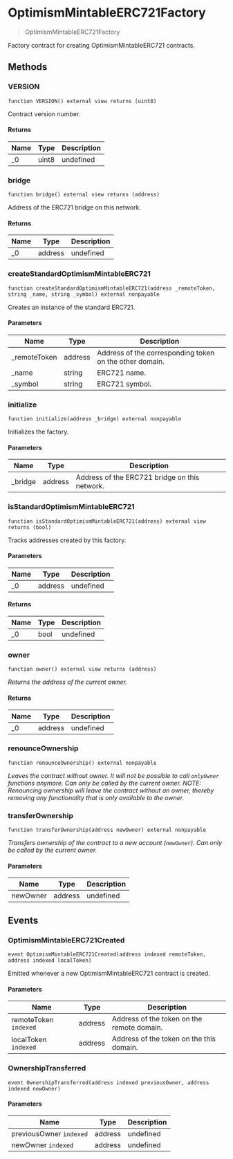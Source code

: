 # OptimismMintableERC721Factory



> OptimismMintableERC721Factory

Factory contract for creating OptimismMintableERC721 contracts.



## Methods

### VERSION

```solidity
function VERSION() external view returns (uint8)
```

Contract version number.




#### Returns

| Name | Type | Description |
|---|---|---|
| _0 | uint8 | undefined

### bridge

```solidity
function bridge() external view returns (address)
```

Address of the ERC721 bridge on this network.




#### Returns

| Name | Type | Description |
|---|---|---|
| _0 | address | undefined

### createStandardOptimismMintableERC721

```solidity
function createStandardOptimismMintableERC721(address _remoteToken, string _name, string _symbol) external nonpayable
```

Creates an instance of the standard ERC721.



#### Parameters

| Name | Type | Description |
|---|---|---|
| _remoteToken | address | Address of the corresponding token on the other domain.
| _name | string | ERC721 name.
| _symbol | string | ERC721 symbol.

### initialize

```solidity
function initialize(address _bridge) external nonpayable
```

Initializes the factory.



#### Parameters

| Name | Type | Description |
|---|---|---|
| _bridge | address | Address of the ERC721 bridge on this network.

### isStandardOptimismMintableERC721

```solidity
function isStandardOptimismMintableERC721(address) external view returns (bool)
```

Tracks addresses created by this factory.



#### Parameters

| Name | Type | Description |
|---|---|---|
| _0 | address | undefined

#### Returns

| Name | Type | Description |
|---|---|---|
| _0 | bool | undefined

### owner

```solidity
function owner() external view returns (address)
```



*Returns the address of the current owner.*


#### Returns

| Name | Type | Description |
|---|---|---|
| _0 | address | undefined

### renounceOwnership

```solidity
function renounceOwnership() external nonpayable
```



*Leaves the contract without owner. It will not be possible to call `onlyOwner` functions anymore. Can only be called by the current owner. NOTE: Renouncing ownership will leave the contract without an owner, thereby removing any functionality that is only available to the owner.*


### transferOwnership

```solidity
function transferOwnership(address newOwner) external nonpayable
```



*Transfers ownership of the contract to a new account (`newOwner`). Can only be called by the current owner.*

#### Parameters

| Name | Type | Description |
|---|---|---|
| newOwner | address | undefined



## Events

### OptimismMintableERC721Created

```solidity
event OptimismMintableERC721Created(address indexed remoteToken, address indexed localToken)
```

Emitted whenever a new OptimismMintableERC721 contract is created.



#### Parameters

| Name | Type | Description |
|---|---|---|
| remoteToken `indexed` | address | Address of the token on the remote domain. |
| localToken `indexed` | address | Address of the token on the this domain. |

### OwnershipTransferred

```solidity
event OwnershipTransferred(address indexed previousOwner, address indexed newOwner)
```





#### Parameters

| Name | Type | Description |
|---|---|---|
| previousOwner `indexed` | address | undefined |
| newOwner `indexed` | address | undefined |



